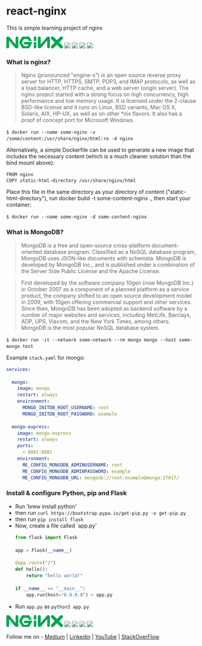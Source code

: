 # react-nginx
This is simple learning project of nginx

<img src="https://raw.githubusercontent.com/docker-library/docs/01c12653951b2fe592c1f93a13b4e289ada0e3a1/nginx/logo.png" width="150"/> <img src="https://brew.sh/assets/img/homebrew-256x256.png" height="72">    <img src="https://www.python.org/static/img/python-logo@2x.png" width="150"/>    <img src="https://webimages.mongodb.com/_com_assets/cms/kpo5kblefbjq79065-Horizontal_Default.svg?auto=format%252Ccompress" width="150">   <img src="https://www.docker.com/assets/logo-files/Docker-Logo-White-RGB_Horizontal.png" width="150"> 

### What is nginx?
> Nginx (pronounced "engine-x") is an open source reverse proxy server for HTTP, HTTPS, SMTP, POP3, and IMAP protocols, as well as a load balancer, HTTP cache, and a web server (origin server). The nginx project started with a strong focus on high concurrency, high performance and low memory usage. It is licensed under the 2-clause BSD-like license and it runs on Linux, BSD variants, Mac OS X, Solaris, AIX, HP-UX, as well as on other *nix flavors. It also has a proof of concept port for Microsoft Windows.


`$ docker run --name some-nginx -v /some/content:/usr/share/nginx/html:ro -d nginx`

Alternatively, a simple Dockerfile can be used to generate a new image that includes the necessary content (which is a much cleaner solution than the bind mount above):

```docker
FROM nginx
COPY static-html-directory /usr/share/nginx/html
```
Place this file in the same directory as your directory of content ("static-html-directory"), run docker build -t some-content-nginx ., then start your container:

`$ docker run --name some-nginx -d some-content-nginx`


### What is MongoDB?
> MongoDB is a free and open-source cross-platform document-oriented database program. Classified as a NoSQL database program, MongoDB uses JSON-like documents with schemata. MongoDB is developed by MongoDB Inc., and is published under a combination of the Server Side Public License and the Apache License.

> First developed by the software company 10gen (now MongoDB Inc.) in October 2007 as a component of a planned platform as a service product, the company shifted to an open source development model in 2009, with 10gen offering commercial support and other services. Since then, MongoDB has been adopted as backend software by a number of major websites and services, including MetLife, Barclays, ADP, UPS, Viacom, and the New York Times, among others. MongoDB is the most popular NoSQL database system.

`$ docker run -it --network some-network --rm mongo mongo --host some-mongo test`

Example `stack.yaml` for mongo:
```yaml
services:

  mongo:
    image: mongo
    restart: always
    environment:
      MONGO_INITDB_ROOT_USERNAME: root
      MONGO_INITDB_ROOT_PASSWORD: example

  mongo-express:
    image: mongo-express
    restart: always
    ports:
      - 8081:8081
    environment:
      ME_CONFIG_MONGODB_ADMINUSERNAME: root
      ME_CONFIG_MONGODB_ADMINPASSWORD: example
      ME_CONFIG_MONGODB_URL: mongodb://root:example@mongo:27017/
```
### Install & configure Python, pip and Flask
- Run 'brew install python'
- then run `curl https://bootstrap.pypa.io/get-pip.py -o get-pip.py`
- then run `pip install flask`
- Now, create a file called `app.py'
    ```python
    from flask import Flask

    app = Flask(__name__)

    @app.route("/")
    def hello():
        return "hello world!"

    if __name__ == "__main__":
        app.run(host="0.0.0.0") > app.py
    ```
- Run `app.py` as `python3 app.py`






<img src="https://raw.githubusercontent.com/docker-library/docs/01c12653951b2fe592c1f93a13b4e289ada0e3a1/nginx/logo.png" width="150"/> <img src="https://brew.sh/assets/img/homebrew-256x256.png" height="72">    <img src="https://www.python.org/static/img/python-logo@2x.png" width="150"/>    <img src="https://webimages.mongodb.com/_com_assets/cms/kpo5kblefbjq79065-Horizontal_Default.svg?auto=format%252Ccompress" width="150">   <img src="https://www.docker.com/assets/logo-files/Docker-Logo-White-RGB_Horizontal.png" width="150"> 


Follow me on - [Medium](https://saurabhshcs.medium.com) | [Linkedin](https://www.linkedin.com/in/saurabhshcs/) | [YouTube](https://www.youtube.com/channel/UCSQqjPw7_tfx1Ie4yYHbcxQ?pbjreload=102) | [StackOverFlow](https://stackoverflow.com/users/10719720/saurabhshcs?tab=profile)

